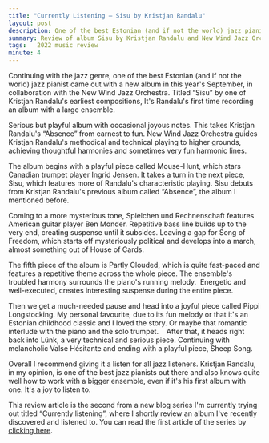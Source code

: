 ```yaml
---
title: "Currently Listening – Sisu by Kristjan Randalu"
layout: post
description: One of the best Estonian (and if not the world) jazz pianist came out with a new album in this year's September Review of album Sisu by Kristjan Randalu and New Wind Jazz Orchestra.
summary: Review of album Sisu by Kristjan Randalu and New Wind Jazz Orchestra.
tags:   2022 music review
minute: 4
---
```


Continuing with the jazz genre, one of the best Estonian (and if not the world) jazz pianist came out with a new album in this year's September, in collaboration with the New Wind Jazz Orchestra. Titled “Sisu” by one of Kristjan Randalu's earliest compositions, It's Randalu's first time recording an album with a large ensemble.

Serious but playful album with occasional joyous notes. This takes Kristjan Randalu's “Absence” from earnest to fun. New Wind Jazz Orchestra guides Kristjan Randalu's methodical and technical playing to higher grounds, achieving thoughtful harmonies and sometimes very fun harmonic lines. 

The album begins with a playful piece called Mouse-Hunt, which stars Canadian trumpet player Ingrid Jensen. It takes a turn in the next piece, Sisu, which features more of Randalu's characteristic playing. Sisu debuts from Kristjan Randalu's previous album called “Absence”, the album I mentioned before.

Coming to a more mysterious tone, Spielchen und Rechnenschaft features American guitar player Ben Monder. Repetitive bass line builds up to the very end, creating suspense until it subsides. Leaving a gap for Song of Freedom, which starts off mysteriously political and develops into a march, almost something out of House of Cards.

The fifth piece of the album is Partly Clouded, which is quite fast-paced and features a repetitive theme across the whole piece. The ensemble's troubled harmony surrounds the piano's running melody.  Energetic and well-executed, creates interesting suspense during the entire piece.

Then we get a much-needed pause and head into a joyful piece called Pippi Longstocking. My personal favourite, due to its fun melody or that it's an Estonian childhood classic and I loved the story. Or maybe that romantic interlude with the piano and the solo trumpet. 
 
After that, it heads right back into Lünk, a very technical and serious piece. Continuing with melancholic Valse Hésitante and ending with a playful piece, Sheep Song.

Overall I recommend giving it a listen for all jazz listeners. Kristjan Randalu, in my opinion, is one of the best jazz pianists out there and also knows quite well how to work with a bigger ensemble, even if it's his first album with one. It's a joy to listen to.

This review article is the second from a new blog series I'm currently trying out titled “Currently listening”, where I shortly review an album I've recently discovered and listened to. You can read the first article of the series by [clicking here](https://hen.ee/Up-North-by-Janno-Trump-Clarity-Ensemble/).
